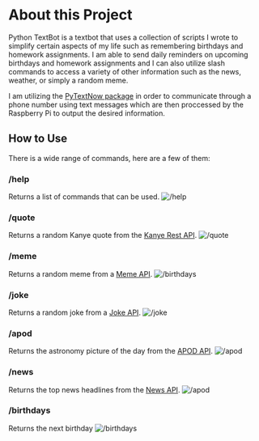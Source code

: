 # About this Project

Python TextBot is a textbot that uses a collection of scripts I wrote to simplify certain aspects of my life such as remembering birthdays and homework assignments. I am able to send daily reminders on upcoming birthdays and homework assignments and I can also utilize slash commands to access a variety of other information such as the news, weather, or simply a random meme. 

I am utilizing the [PyTextNow package](https://pypi.org/project/PyTextNow/) in order to communicate through a phone number using text messages which are then proccessed by the Raspberry Pi to output the desired information. 

## How to Use

There is a wide range of commands, here are a few of them:

### /help
Returns a list of commands that can be used.
<img src="{{site.baseurl | prepend: site.url}}IMG_9190.GIF" alt="/help" />

### /quote
Returns a random Kanye quote from the [Kanye Rest API](https://api.kanye.rest).
<img src="{{site.baseurl | prepend: site.url}}IMG_9185.GIF" alt="/quote" />

### /meme
Returns a random meme from a [Meme API](https://meme-api.herokuapp.com/gimme).
<img src="{{site.baseurl | prepend: site.url}}IMG_9187.GIF" alt="/birthdays" />

### /joke
Returns a random joke from a [Joke API](https://icanhazdadjoke.com/).
<img src="{{site.baseurl | prepend: site.url}}IMG_9186.GIF" alt="/joke" />

### /apod
Returns the astronomy picture of the day from the [APOD API](https://api.nasa.gov/planetary/apod).
<img src="{{site.baseurl | prepend: site.url}}IMG_9189.GIF" alt="/apod" />

### /news
Returns the top news headlines from the [News API](https://newsapi.org/).
<img src="{{site.baseurl | prepend: site.url}}IMG_9188.GIF" alt="/apod" />

### /birthdays
Returns the next birthday
<img src="{{site.baseurl | prepend: site.url}}IMG_9192.GIF" alt="/birthdays" />